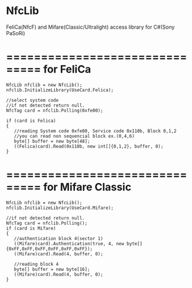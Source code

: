 ﻿NfcLib
======

 FeliCa(NfcF) and Mifare(Classic/Ultralight) access library for C#(Sony PaSoRi)

===============================
for FeliCa
==============================
    NfcLib nfclib = new NfcLib();
    nfclib.InitializeLibrary(UseCard.Felica);

    //select system code
    //if not detected return null.
    NfcTag card = nfclib.Polling(0xfe00);

    if (card is Felica)
    {
       //reading System code 0xfe00, Service code 0x110b, Block 0,1,2
       //you can read non sequencial block ex.(0,4,6)
       byte[] buffer = new byte[48];
       ((Felica)card).Read(0x110b, new int[]{0,1,2}, buffer, 0);
    }


===============================
for Mifare Classic
==============================
    NfcLib nfclib = new NfcLib();
    nfclib.InitializeLibrary(UseCard.Mifare);
    
    //if not detected return null.
    NfcTag card = nfclib.Polling();
    if (card is Mifare)
    {
       //authentication block 4(sector 1)
       ((Mifare)card).Authentication(true, 4, new byte[]{0xFF,0xFF,0xFF,0xFF,0xFF,0xFF}); 
       ((Mifare)card).Read(4, buffer, 0);
    
       //reading block 4
       byte[] buffer = new byte[16];
       ((Mifare)card).Read(4, buffer, 0);
    }
